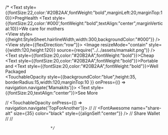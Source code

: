 /*
                        <BigDiv>
                            <View>
                                <Text style={{fontSize:22,color:'#20B2AA',fontWeight:"bold",marginLeft:20,marginTop:10}}>PregHealth</Text>
                                <Text style={{fontSize:22,color:'#000',fontWeight:"bold",textAlign:"center",marginVertical:10}}>We care for mothers</Text>    
                                <View  style={{height:StyleSheet.hairlineWidth,width:300,backgroundColor:"#000"}} />
                                <View style={{flexDirection:"row"}}>
                                    <Image resizeMode="contain" style={{width:120,height:120}}
                                        source={require("../../assets/mamakit.png")} 
                                    />
                                    <View>
                                        <Text style={{fontSize:20,color:"#20B2AA",fontWeight:"bold"}}>Cheap</Text>
                                        <Text style={{fontSize:20,color:"#20B2AA",fontWeight:"bold"}}>Portable and</Text>
                                        <Text style={{fontSize:20,color:"#20B2AA",fontWeight:"bold"}}>Well Packaged</Text>                                        
                                        <TouchableOpacity style={{backgroundColor:"blue",height:35,
                                            borderRadius:15,width:120,marginTop:10
                                        }} onPress={() => navigation.navigate('Mamakits')}>
                                            <Text style={{fontSize:20,textAlign:"center"}}>See More</Text>
                                        </TouchableOpacity>
                                    </View>
                                </View>
                            </View>
                        </BigDiv>




 // <TouchableOpacity onPress={() =>  navigation.navigate('TopForAnother')}>
                                //     <View>
                                //          <FontAwesome name="share-alt" size={35} color="black" style={{alignSelf:"center"}}  />
                                //         <Text>Share Wallet</Text>
                                //     </View>
                                // </TouchableOpacity>









                        
                        */